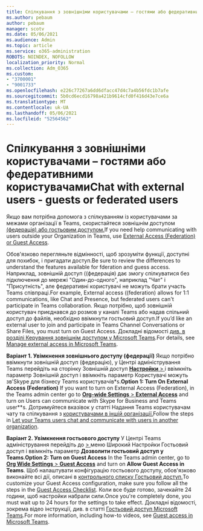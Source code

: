 ```yaml
---
title: Спілкування з зовнішніми користувачами – гостями або федеративними користувачами
ms.author: pebaum
author: pebaum
manager: scotv
ms.date: 05/06/2021
ms.audience: Admin
ms.topic: article
ms.service: o365-administration
ROBOTS: NOINDEX, NOFOLLOW
localization_priority: Normal
ms.collection: Adm_O365
ms.custom:
- "3700001"
- "9001733"
ms.openlocfilehash: e226c77267a6dd6dfacc47d4c7a4b56fdc1b7afe
ms.sourcegitcommit: 5b0cd6ecd16798a421b9614cfd0f416d43e7ce6a
ms.translationtype: MT
ms.contentlocale: uk-UA
ms.lasthandoff: 05/06/2021
ms.locfileid: "52564562"
---
```

# <a name="chat-with-external-users---guests-or-federated-users"></a><span data-ttu-id="6b6db-102">Спілкування з зовнішніми користувачами – гостями або федеративними користувачами</span><span class="sxs-lookup"><span data-stu-id="6b6db-102">Chat with external users - guests or federated users</span></span>

<span data-ttu-id="6b6db-103">Якщо вам потрібна допомога з спілкуванням із користувачами за межами організації в Teams, скористайтеся зовнішнім доступом [(федерація) або гостьовим доступом.](https://docs.microsoft.com/microsoftteams/manage-external-access#external-access-vs-guest-access)</span><span class="sxs-lookup"><span data-stu-id="6b6db-103">If you need help communicating with users outside your Organization in Teams, use [External Access (Federation) or Guest Access](https://docs.microsoft.com/microsoftteams/manage-external-access#external-access-vs-guest-access).</span></span>

<span data-ttu-id="6b6db-104">Обов'язково перегляньте відмінності, щоб зрозуміти функції, доступні для похибок, і пригадати доступ.</span><span class="sxs-lookup"><span data-stu-id="6b6db-104">Be sure to review the differences to understand the features available for fderation and guess access.</span></span> <span data-ttu-id="6b6db-105">Наприклад, зовнішній доступ ((федерація) дає змогу спілкуватися без підключення до мережі "Один-до-одного", наприклад "Чат" і "Присутність", але федеративні користувачі не можуть брати участь Teams співпраці.</span><span class="sxs-lookup"><span data-stu-id="6b6db-105">For example, External access ((federation) allows for 1:1 communications, like Chat and Presence, but federated users can't participate in Teams collaboration.</span></span> <span data-ttu-id="6b6db-106">Якщо потрібно, щоб зовнішній користувач приєднався до розмов у каналі Teams або надав спільний доступ до файлів, необхідно ввімкнути гостьовий доступ.</span><span class="sxs-lookup"><span data-stu-id="6b6db-106">If you’d like an external user to join and participate in Teams Channel Conversations or Share Files, you must turn on Guest Access.</span></span> <span data-ttu-id="6b6db-107">Докладні відомості [див. в розділі Керування зовнішнім доступом у Microsoft Teams](https://docs.microsoft.com/microsoftteams/manage-external-access#external-access-vs-guest-access).</span><span class="sxs-lookup"><span data-stu-id="6b6db-107">For details, see [Manage external access in Microsoft Teams](https://docs.microsoft.com/microsoftteams/manage-external-access#external-access-vs-guest-access).</span></span>

<span data-ttu-id="6b6db-108">**Варіант 1. Увімкнення зовнішнього доступу (федерації)** Якщо потрібно ввімкнути зовнішній доступ (федерацію), у Центрі адміністрування Teams перейдіть на сторінку Зовнішній доступ [ **Настройки**  > ](https://admin.teams.microsoft.com/company-wide-settings/external-communications) і ввімкніть параметр Зовнішній доступ і ввімкніть параметр Користувачі можуть зв'Skype для бізнесу Teams користувачів\*s.</span><span class="sxs-lookup"><span data-stu-id="6b6db-108">**Option 1: Turn On External Access (Federation)** If you want to turn on External Access (Federation), in the Teams admin center go to [**Org-wide Settings** > **External Access**](https://admin.teams.microsoft.com/company-wide-settings/external-communications) and turn on Users can communicate with Skype for Business and Teams user\*\*s.</span></span> <span data-ttu-id="6b6db-109">Дотримуйтеся вказівок у статті Надання Teams користувачам чату та спілкування з [користувачами в іншій організації.](https://docs.microsoft.com/microsoftteams/manage-external-access#let-your-teams-users-chat-and-communicate-with-users-in-another-organization)</span><span class="sxs-lookup"><span data-stu-id="6b6db-109">Follow the steps in [Let your Teams users chat and communicate with users in another organization](https://docs.microsoft.com/microsoftteams/manage-external-access#let-your-teams-users-chat-and-communicate-with-users-in-another-organization).</span></span>

<span data-ttu-id="6b6db-110">**Варіант 2. Увімкнення гостьового доступу** У Центрі Teams адміністрування перейдіть до [   > ](https://admin.teams.microsoft.com/company-wide-settings/guest-configuration) меню Широкий Настройки Гостьовий доступ і ввімкніть параметр **Дозволити гостьовий доступ у Teams**.</span><span class="sxs-lookup"><span data-stu-id="6b6db-110">**Option 2: Turn on Guest Access** In the Teams admin center, go to [**Org Wide Settings** > **Guest Access**](https://admin.teams.microsoft.com/company-wide-settings/guest-configuration) and turn on **Allow Guest Access in Teams**.</span></span> <span data-ttu-id="6b6db-111">Щоб налаштувати конфігурацію гостьового доступу, обов'язково виконайте всі дії, описані в [контрольного списку Гостьовий доступ.](https://docs.microsoft.com/microsoftteams/guest-access-checklist)</span><span class="sxs-lookup"><span data-stu-id="6b6db-111">To customize your Guest Access configuration, make sure you follow all the steps in the [Guest Access Checklist](https://docs.microsoft.com/microsoftteams/guest-access-checklist).</span></span> <span data-ttu-id="6b6db-112">Коли все буде готово, зачекайте 24 години, щоб настройки набрали сили.</span><span class="sxs-lookup"><span data-stu-id="6b6db-112">Once you're completely done, you must wait up to 24 hours for the settings to take effect.</span></span> <span data-ttu-id="6b6db-113">Докладні відомості, зокрема відео інструкції, див. в статті [Гостьовий доступ Microsoft Teams](https://docs.microsoft.com/microsoftteams/guest-access).</span><span class="sxs-lookup"><span data-stu-id="6b6db-113">For more information, including how-to videos, see [Guest access in Microsoft Teams](https://docs.microsoft.com/microsoftteams/guest-access).</span></span>